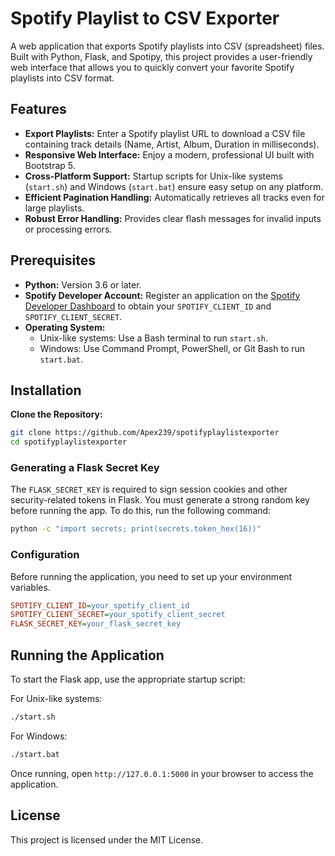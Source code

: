 # Spotify Playlist to CSV Exporter

A web application that exports Spotify playlists into CSV (spreadsheet) files. Built with Python, Flask, and Spotipy, this project provides a user-friendly web interface that allows you to quickly convert your favorite Spotify playlists into CSV format.

## Features

- **Export Playlists:** Enter a Spotify playlist URL to download a CSV file containing track details (Name, Artist, Album, Duration in milliseconds).
- **Responsive Web Interface:** Enjoy a modern, professional UI built with Bootstrap 5.
- **Cross-Platform Support:** Startup scripts for Unix-like systems (`start.sh`) and Windows (`start.bat`) ensure easy setup on any platform.
- **Efficient Pagination Handling:** Automatically retrieves all tracks even for large playlists.
- **Robust Error Handling:** Provides clear flash messages for invalid inputs or processing errors.

## Prerequisites

- **Python:** Version 3.6 or later.
- **Spotify Developer Account:** Register an application on the [Spotify Developer Dashboard](https://developer.spotify.com) to obtain your `SPOTIFY_CLIENT_ID` and `SPOTIFY_CLIENT_SECRET`.
- **Operating System:**  
  - Unix-like systems: Use a Bash terminal to run `start.sh`.  
  - Windows: Use Command Prompt, PowerShell, or Git Bash to run `start.bat`.

## Installation

**Clone the Repository:**
```bash
git clone https://github.com/Apex239/spotifyplaylistexporter
cd spotifyplaylistexporter
```

### Generating a Flask Secret Key

The `FLASK_SECRET_KEY` is required to sign session cookies and other security-related tokens in Flask. You must generate a strong random key before running the app. To do this, run the following command:

```bash
python -c "import secrets; print(secrets.token_hex(16))"
```

### Configuration

Before running the application, you need to set up your environment variables.

```ini
SPOTIFY_CLIENT_ID=your_spotify_client_id
SPOTIFY_CLIENT_SECRET=your_spotify_client_secret
FLASK_SECRET_KEY=your_flask_secret_key
```

## Running the Application

To start the Flask app, use the appropriate startup script:

For Unix-like systems:
```bash
./start.sh
```

For Windows:
```bash
./start.bat
```

Once running, open `http://127.0.0.1:5000` in your browser to access the application.

## License

This project is licensed under the MIT License.

